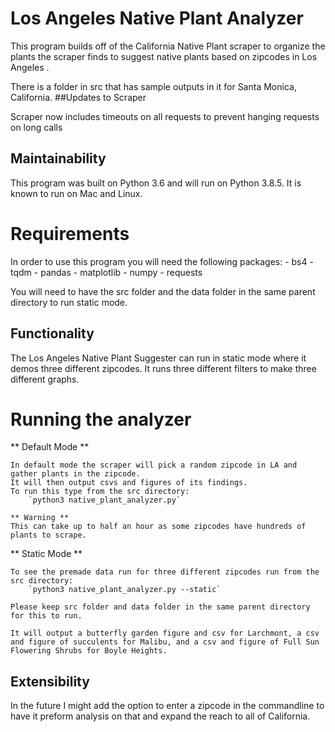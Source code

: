 # Los Angeles Native Plant Analyzer

This program builds off of the California Native Plant scraper to organize the plants the scraper finds to suggest native plants based on zipcodes in Los Angeles .

There is a folder in src that has sample outputs in it for Santa Monica, California.
##Updates to Scraper

Scraper now includes timeouts on all requests to prevent hanging requests on long calls

## Maintainability 

This program was built on Python 3.6 and will run on Python 3.8.5.
It is known to run on Mac and Linux.

# Requirements

In order to use this program you will need the following packages:
    - bs4
    - tqdm
    - pandas
    - matplotlib
    - numpy
    - requests

You will need to have the src folder and the data folder in the same parent directory to run static mode.

## Functionality

The Los Angeles Native Plant Suggester can run in static mode where it demos three different zipcodes. 
It runs three different filters to make three different graphs.

# Running the analyzer

** Default Mode **

    In default mode the scraper will pick a random zipcode in LA and gather plants in the zipcode.
    It will then output csvs and figures of its findings.
    To run this type from the src directory:
        `python3 native_plant_analyzer.py`

    ** Warning **
	This can take up to half an hour as some zipcodes have hundreds of plants to scrape.

** Static Mode **

    To see the premade data run for three different zipcodes run from the src directory:
        `python3 native_plant_analyzer.py --static`

    Please keep src folder and data folder in the same parent directory for this to run.

    It will output a butterfly garden figure and csv for Larchmont, a csv and figure of succulents for Malibu, and a csv and figure of Full Sun Flowering Shrubs for Boyle Heights.
    

## Extensibility

In the future I might add the option to enter a zipcode in the commandline to have it preform analysis on that and expand the reach to all of California.


